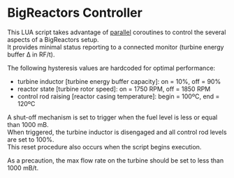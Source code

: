 BigReactors Controller
======================
This LUA script takes advantage of [parallel](http://www.computercraft.info/wiki/Parallel_(API)) coroutines to control the several aspects of a BigReactors setup.  
It provides minimal status reporting to a connected monitor (turbine energy buffer &Delta; in RF/t).

The following hysteresis values are hardcoded for optimal performance:
- turbine inductor [turbine energy buffer capacity]: on = 10%, off = 90%
- reactor state [turbine rotor speed]: on = 1750 RPM, off = 1850 RPM
- control rod raising [reactor casing temperature]: begin = 100ºC, end = 120ºC

A shut-off mechanism is set to trigger when the fuel level is less or equal than 1000 mB.  
When triggered, the turbine inductor is disengaged and all control rod levels are set to 100%.  
This reset procedure also occurs when the script begins execution.

As a precaution, the max flow rate on the turbine should be set to less than 1000 mB/t.
